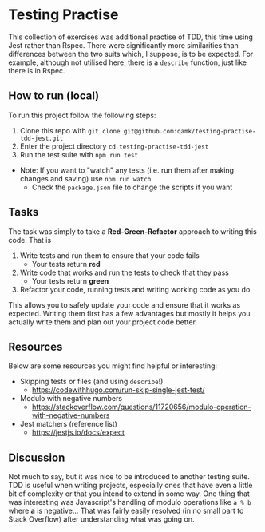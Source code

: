 # Testing Practise
This collection of exercises was additional practise of TDD, this time using Jest rather than Rspec. There were significantly more similarities than differences between the two suits which, I suppose, is to be expected. For example, although not utilised here, there is a `describe` function, just like there is in Rspec.

## How to run (local)
To run this project follow the following steps:
1. Clone this repo with `git clone git@github.com:qamk/testing-practise-tdd-jest.git`
2. Enter the project directory `cd testing-practise-tdd-jest`
3. Run the test suite with `npm run test`
  - Note: If you want to "watch" any tests (i.e. run them after making changes and saving) use `npm run watch`
    - Check the `package.json` file to change the scripts if you want

## Tasks
The task was simply to take a **Red-Green-Refactor** approach to writing this code. That is
1. Write tests and run them to ensure that your code fails
   - Your tests return **red** 
2. Write code that works and run the tests to check that they pass
   - Your tests return **green**
3. Refactor your code, running tests and writing working code as you do

This allows you to safely update your code and ensure that it works as expected. Writing them first has a few advantages but mostly it helps you actually write them and plan out your project code better.

## Resources
Below are some resources you might find helpful or interesting:
- Skipping tests or files (and using `describe`!)
  - https://codewithhugo.com/run-skip-single-jest-test/
- Modulo with negative numbers
  - https://stackoverflow.com/questions/11720656/modulo-operation-with-negative-numbers
- Jest matchers (reference list)
  - https://jestjs.io/docs/expect

## Discussion
Not much to say, but it was nice to be introduced to another testing suite. TDD is useful when writing projects, especially ones that have even a little bit of complexity or that you intend to extend in some way. One thing that was interesting was Javascript's handling of modulo operations like `a % b` where **a** is negative... That was fairly easily resolved (in no small part to Stack Overflow) after understanding what was going on.
